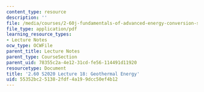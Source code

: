 ```yaml
---
content_type: resource
description: ''
file: /media/courses/2-60j-fundamentals-of-advanced-energy-conversion-spring-2020/55352bc251382fdf4a199dcc50ef4b12_MIT2_60s20_lec18.pdf
file_type: application/pdf
learning_resource_types:
- Lecture Notes
ocw_type: OCWFile
parent_title: Lecture Notes
parent_type: CourseSection
parent_uid: 78355c2a-4e12-31cd-fe56-114491d11920
resourcetype: Document
title: '2.60 S2020 Lecture 18: Geothermal Energy'
uid: 55352bc2-5138-2fdf-4a19-9dcc50ef4b12
---
```

